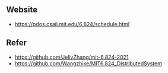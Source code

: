 ## Website
- https://pdos.csail.mit.edu/6.824/schedule.html

## Refer
- https://github.com/JellyZhang/mit-6.824-2021
- https://github.com/Wangzhike/MIT6.824_DistributedSystem



